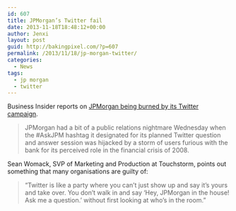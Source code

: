 ```yaml
---
id: 607
title: JPMorgan’s Twitter fail
date: 2013-11-18T18:48:12+00:00
author: Jenxi
layout: post
guid: http://bakingpixel.com/?p=607
permalink: /2013/11/18/jp-morgan-twitter/
categories:
  - News
tags:
  - jp morgan
  - twitter
---
```

Business Insider reports on [JPMorgan being burned by its Twitter campaign](http://www.businessinsider.com/what-banks-can-learn-from-jpmorgan-twitter-fail-2013-11).

> JPMorgan had a bit of a public relations nightmare Wednesday when the #AskJPM hashtag it designated for its planned Twitter question and answer session was hijacked by a storm of users furious with the bank for its perceived role in the financial crisis of 2008. 

Sean Womack, SVP of Marketing and Production at Touchstorm, points out something that many organisations are guilty of:

> “Twitter is like a party where you can’t just show up and say it’s yours and take over. You don&#8217;t walk in and say ‘Hey, JPMorgan in the house! Ask me a question.’ without first looking at who’s in the room.”